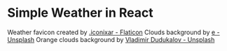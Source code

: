 # Simple Weather in React

Weather favicon created by [.iconixar - Flaticon](https://www.flaticon.com/free-icons/weather)
Clouds background by [e - Unsplash](https://unsplash.com/photos/AnGx1n-gtw8?utm_source=unsplash&utm_medium=referral&utm_content=creditShareLink)
Orange clouds background by [Vladimir Dudukalov - Unsplash](https://unsplash.com/photos/k8S7CM7jqCU?utm_source=unsplash&utm_medium=referral&utm_content=creditShareLink)